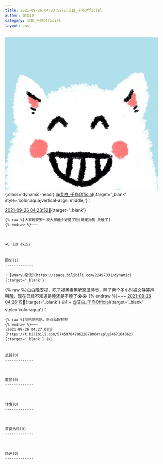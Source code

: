 ```yaml
---
title: 2021-09-26 04:23:52(1)艾白_千鸟Official
author: 御坂IO
category: 艾白_千鸟Official
layout: post
---
```


![img](/images/9ae8b9445fd0665cc014d9080156a45271be73c6.jpg){:class='dynamic-head'}
[@艾白_千鸟Official](https://space.bilibili.com/334537711/dynamic){:target='_blank' style='color:aqua;vertical-align: middle;'}：

[2021-09-26 04:23:52🔗](https://t.bilibili.com/574507847862287896){:target='_blank'}

~~~
{% raw %}大家晚安安～祝大家睡个好觉了啦[萌宠狗狗_先睡了]
{% endraw %}~~~



↪️0 💬19 👍152


回复(1)
-------------

+ [@Naryu奈琉](https://space.bilibili.com/22497831/dynamic){:target='_blank'}：
~~~
{% raw %}白白晚安捏，吃了褪黑素黑听窝瓜睡觉，睡了两个多小时被文静笑声叫醒，现在已经不知道是睡还是不睡了😭😭
{% endraw %}~~~
[2021-09-26 04:26:19🔗](https://t.bilibili.com/574507847862287896#reply5467159409){:target='_blank'} 👍1
    + [@艾白_千鸟Official](https://space.bilibili.com/334537711/dynamic){:target='_blank' style='color:aqua'}：
~~~
{% raw %}哈哈哈哈哈，听点助眠的啦
{% endraw %}~~~
[2021-09-26 04:27:03🔗](https://t.bilibili.com/574507847862287896#reply5467164862){:target='_blank'} 👍1


点赞(0)
-------------



置顶(0)
-------------



转发(0)
-------------



首页热评(0)
-------------



热评(0)
-------------



